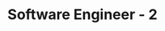 ---
title: "Software Engineer - 2"
company: "Honeywell"
period: "July 2022 - August 2024"
location: "Bengaluru, Karnataka, India"
logo: "honeywell.jpg"
achievements:
  - "Developed a full-stack SaaS multi-tenant platform using React (TypeScript) and C# .NET microservices, with a CI/CD pipeline (GitHub, Bamboo, Octopus) deploying to Azure Kubernetes Service."
  - "Built a Python-based async orchestration platform with FastAPI, Databricks, and Redis, boosting monitoring efficiency by 30% and reducing stale status checks."
  - "Used Azure Functions, PostgreSQL triggers, and SendGrid to build a serverless, event-driven email notification platform, reducing latency by 25% with batch processing and retry logic."
  - "Implemented a distributed caching layer with Redis Cluster and Sentinel, reducing database load by 60% and improving API response times by 40% during peak traffic."
  - "Architected a secure, cardless building access system using a C# backend that integrated mobile app authentication with HID APIs, and automated per-tenant deployment using Azure Logic Apps."
  # - "Remediated critical security & code-quality issues in legacy codebases and raised NUnit test coverage to 95%."
---